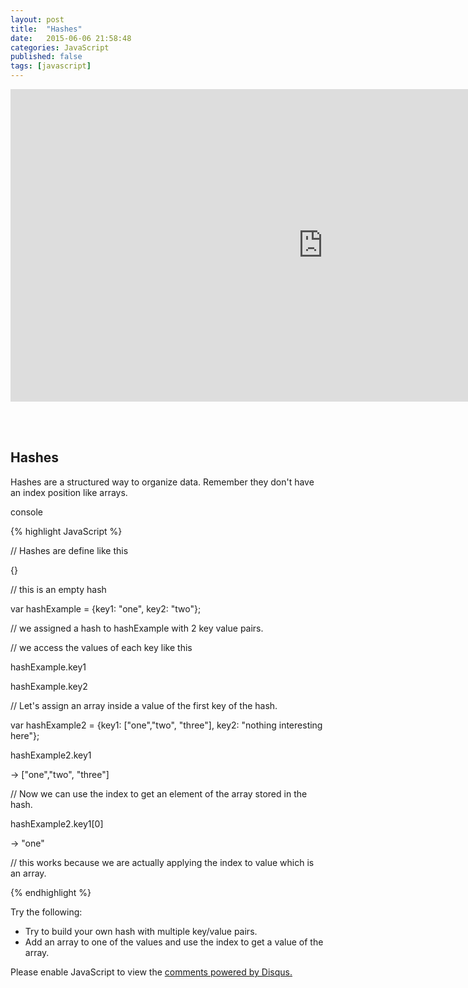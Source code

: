 ```yaml
---
layout: post
title:  "Hashes"
date:   2015-06-06 21:58:48
categories: JavaScript
published: false
tags: [javascript]
---
```


<iframe src="https://player.vimeo.com/video/130000654" width="1000" height="500" frameborder="0" webkitallowfullscreen mozallowfullscreen allowfullscreen></iframe>

<br><br>

<div class="not-on-video">
  <h2>Hashes</h2>
  <p>Hashes are a structured way to organize data.  Remember they don't have an index position like arrays.</p>
</div> 


console

{% highlight JavaScript %}

// Hashes are define like this

{}

// this is an empty hash

var hashExample = {key1: "one", key2: "two"};

// we assigned a hash to hashExample with 2 key value pairs.

// we access the values of each key like this

hashExample.key1

hashExample.key2

// Let's assign an array inside a value of the first key of the hash.

var hashExample2 = {key1: ["one","two", "three"], key2: "nothing interesting here"};

hashExample2.key1

-> ["one","two", "three"]

// Now we can use the index to get an element of the array stored in the hash.

hashExample2.key1[0]

-> "one"

// this works because we are actually applying the index to value which is an array.


{% endhighlight %}

<p>Try the following:</p>
<ul>
  <li>Try to build your own hash with multiple key/value pairs.</li>
  <li>Add an array to one of the values and use the index to get a value of the array.</li>
</ul> 


<div id="disqus_thread"></div>
<script type="text/javascript">
    /* * * CONFIGURATION VARIABLES * * */
    var disqus_shortname = 'devschool';

    /* * * DON'T EDIT BELOW THIS LINE * * */
    (function() {
        var dsq = document.createElement('script'); dsq.type = 'text/javascript'; dsq.async = true;
        dsq.src = '//' + disqus_shortname + '.disqus.com/embed.js';
        (document.getElementsByTagName('head')[0] || document.getElementsByTagName('body')[0]).appendChild(dsq);
    })();
</script>
<noscript>Please enable JavaScript to view the <a href="https://disqus.com/?ref_noscript" rel="nofollow">comments powered by Disqus.</a></noscript>
